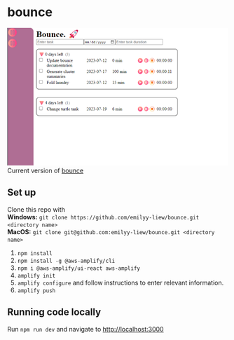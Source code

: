 # bounce

![bounce](images/bounce.png)  
Current version of [bounce](https://bounce-emilyy-liew.vercel.app/)

## Set up

Clone this repo with  
**Windows:** `git clone https://github.com/emilyy-liew/bounce.git <directory name>`  
**MacOS:** `git clone git@github.com:emilyy-liew/bounce.git <directory name>`

1. `npm install`  
2. `npm install -g @aws-amplify/cli`  
3. `npm i @aws-amplify/ui-react aws-amplify`  
4. `amplify init`  
5. `amplify configure` and follow instructions to enter relevant information.  
6. `amplify push`  

## Running code locally

Run `npm run dev` and navigate to [http://localhost:3000](http://localhost:3000)
